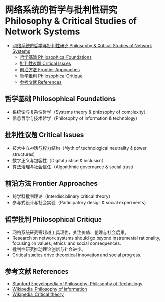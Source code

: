 # 网络系统的哲学与批判性研究 Philosophy & Critical Studies of Network Systems


<!-- TOC START -->

- [网络系统的哲学与批判性研究 Philosophy & Critical Studies of Network Systems](#网络系统的哲学与批判性研究-philosophy-critical-studies-of-network-systems)
  - [哲学基础 Philosophical Foundations](#哲学基础-philosophical-foundations)
  - [批判性议题 Critical Issues](#批判性议题-critical-issues)
  - [前沿方法 Frontier Approaches](#前沿方法-frontier-approaches)
  - [哲学批判 Philosophical Critique](#哲学批判-philosophical-critique)
  - [参考文献 References](#参考文献-references)

<!-- TOC END -->

## 哲学基础 Philosophical Foundations

- 系统论与复杂性哲学（Systems theory & philosophy of complexity）
- 信息哲学与技术哲学（Philosophy of information & technology）

## 批判性议题 Critical Issues

- 技术中立神话与权力结构（Myth of technological neutrality & power structures）
- 数字正义与包容性（Digital justice & inclusion）
- 算法治理与社会信任（Algorithmic governance & social trust）

## 前沿方法 Frontier Approaches

- 跨学科批判理论（Interdisciplinary critical theory）
- 参与式设计与社会实验（Participatory design & social experiments）

## 哲学批判 Philosophical Critique

- 网络系统研究需超越工具理性，关注价值、伦理与社会后果。
- Research on network systems should go beyond instrumental rationality, focusing on values, ethics, and social consequences.
- 批判性研究推动理论创新与社会进步。
- Critical studies drive theoretical innovation and social progress.

## 参考文献 References

- [Stanford Encyclopedia of Philosophy: Philosophy of Technology](https://plato.stanford.edu/entries/technology/)
- [Wikipedia: Philosophy of information](https://en.wikipedia.org/wiki/Philosophy_of_information)
- [Wikipedia: Critical theory](https://en.wikipedia.org/wiki/Critical_theory)
